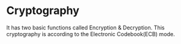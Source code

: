# Cryptography
It has two basic functions called Encryption &amp; Decryption. This cryptography is according to the Electronic Codebook(ECB) mode.

